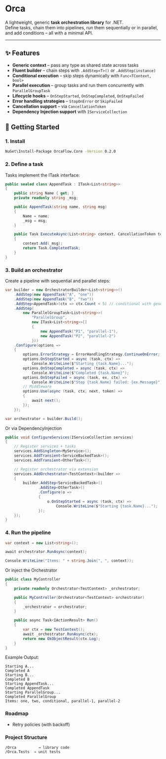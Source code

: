 # Orca

A lightweight, generic **task orchestration library** for .NET.  
Define tasks, chain them into pipelines, run them sequentially or in parallel, and add conditions – all with a minimal API.

---

## ✨ Features

- **Generic context** – pass any type as shared state across tasks
- **Fluent builder** – chain steps with `.AddStep<T>()` or `.AddStep(instance)`
- **Conditional execution** – skip steps dynamically with `Func<TContext, bool>`
- **Parallel execution** – group tasks and run them concurrently with `ParallelGroupTask`
- **Lifecycle hooks** – `OnStepStarted`, `OnStepCompleted`, `OnStepFailed`
- **Error handling strategies** – `StopOnError` or `SkipFailed`
- **Cancellation support** – via `CancellationToken`
- **Dependency Injection support** with `IServiceCollection`

## 🚀 Getting Started

### 1. Install

```bash
NuGet\Install-Package OrcaFlow.Core -Version 0.2.0
```

### 2. Define a task

Tasks implement the ITask<TContext> interface:

```csharp
public sealed class AppendTask : ITask<List<string>>
{
    public string Name { get; }
    private readonly string _msg;

    public AppendTask(string name, string msg)
    {
        Name = name;
        _msg = msg;
    }

    public Task ExecuteAsync(List<string> context, CancellationToken token = default)
    {
        context.Add(_msg);
        return Task.CompletedTask;
    }
}
```

### 3. Build an orchestrator

Create a pipeline with sequential and parallel steps:

```csharp
var builder = new OrchestratorBuilder<List<string>>()
    .AddStep(new AppendTask("A", "one"))
    .AddStep(new AppendTask("B", "two"))
    .AddStep<AppendTask>(ctx => ctx.Count < 5) // conditional with generic new()
    .AddStep(
        new ParallelGroupTask<List<string>>(
            "ParallelGroup",
            new ITask<List<string>>[]
            {
                new AppendTask("P1", "parallel-1"),
                new AppendTask("P2", "parallel-2")
            }))
    .Configure(options =>
    {
        options.ErrorStrategy = ErrorHandlingStrategy.ContinueOnError;
        options.OnStepStarted = async (task, ctx) =>
            Console.WriteLine($"Starting {task.Name}...");
        options.OnStepCompleted = async (task, ctx) =>
            Console.WriteLine($"Completed {task.Name}");
        options.OnStepFailed = async (task, ex, ctx) =>
            Console.WriteLine($"Step {task.Name} failed: {ex.Message}");
        // Middleware
        options.Use(async (task, ctx, next, token) =>
        {
            await next();
        });
    });

var orchestrator = builder.Build();
```

Or via DependencyInjection

```csharp
public void ConfigureServices(IServiceCollection services)
{
    // Register services + tasks
    services.AddSingleton<MyService>();
    services.AddTransient<ServiceBackedTask>();
    services.AddTransient<OtherTask>();

    // Register orchestrator via extension
    services.AddOrchestrator<TestContext>(builder =>
    {
        builder.AddStep<ServiceBackedTask>()
               .AddStep<OtherTask>()
               .Configure(o =>
               {
                   o.OnStepStarted = async (task, ctx) =>
                       Console.WriteLine($"Starting {task.Name}...");
               });
    });
}
```

### 4. Run the pipeline

```csharp
var context = new List<string>();

await orchestrator.RunAsync(context);

Console.WriteLine("Items: " + string.Join(", ", context));
```

Or inject the Orchestrator

```csharp
public class MyController
{
    private readonly Orchestrator<TestContext> _orchestrator;

    public MyController(Orchestrator<TestContext> orchestrator)
    {
        _orchestrator = orchestrator;
    }

    public async Task<IActionResult> Run()
    {
        var ctx = new TestContext();
        await _orchestrator.RunAsync(ctx);
        return new OkObjectResult(ctx.Log);
    }
}
```

Example Output:

```
Starting A...
Completed A
Starting B...
Completed B
Starting AppendTask...
Completed AppendTask
Starting ParallelGroup...
Completed ParallelGroup
Items: one, two, conditional, parallel-1, parallel-2
```

### Roadmap

- Retry policies (with backoff)

### Project Structure

```
/Orca          → library code
/Orca.Tests  → unit tests
```
